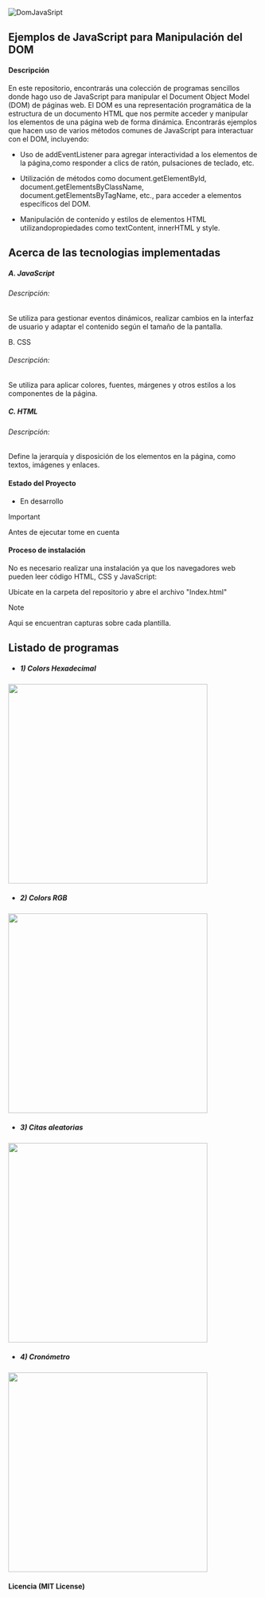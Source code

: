 ![DomJavaSript](https://github.com/OyasumiiAlex/DomJS/assets/44487342/8e789066-b232-4f4e-b9ba-aa74c3a5be2b)

## Ejemplos de JavaScript para Manipulación del DOM

#### Descripción
<p>En este repositorio, encontrarás una colección de programas sencillos donde hago uso 
de JavaScript para manipular el Document Object Model (DOM) de páginas web. El DOM es 
una representación programática de la estructura de un documento HTML que nos permite 
acceder y manipular los elementos de una página web de forma dinámica. Encontrarás 
ejemplos que hacen uso de varios métodos comunes de JavaScript para interactuar con el 
DOM, incluyendo:
</p>

- <p>Uso de addEventListener para agregar interactividad a los elementos de la página,como responder a clics de ratón, pulsaciones de teclado, etc.</p>

- <p>Utilización de métodos como document.getElementById, document.getElementsByClassName, document.getElementsByTagName, etc., para acceder a elementos específicos del DOM.</p>

- <p>Manipulación de contenido y estilos de elementos HTML utilizandopropiedades como textContent, innerHTML y style.</p>

## Acerca de las tecnologias implementadas

##### A. JavaScript
###### Descripción:
<p> Se utiliza para gestionar eventos dinámicos, realizar cambios en la interfaz de usuario y adaptar el contenido según el tamaño de la pantalla.</p

##### B. CSS
###### Descripción:
<p>Se utiliza para aplicar colores, fuentes, márgenes y otros estilos a los componentes de la página.</p>

##### C. HTML
###### Descripción:
<p>Define la jerarquía y disposición de los elementos en la página, como textos, imágenes y enlaces.</p>

#### Estado del Proyecto
- <p> En desarrollo </p>

> [!IMPORTANT]
> Antes de ejecutar tome en cuenta

#### Proceso de instalación 
<p>No es necesario realizar una instalación ya que los navegadores web pueden leer código HTML, CSS y JavaScript:</p>
<p>Ubicate en la carpeta del repositorio y abre el archivo "Index.html"</p>

> [!NOTE]
> Aqui se encuentran capturas sobre cada plantilla.

## Listado de programas

- ##### 1) Colors Hexadecimal
<img src="https://github.com/OyasumiiAlex/DomJS/assets/44487342/2c753b00-58a8-4847-9640-4840f064c870.gif" width="400">

- ##### 2) Colors RGB
  
<img src="https://github.com/OyasumiiAlex/DomJS/assets/44487342/9c14e01f-8464-478a-a4e5-2fc334c07ec3.gif" width="400">

- ##### 3) Citas aleatorias

<img src="https://github.com/OyasumiiAlex/DomJS/assets/44487342/561a1081-d5ac-41ff-860f-da091f0b71d3.gif" width="400">

- ##### 4) Cronómetro

<img src="https://github.com/OyasumiiAlex/DomJS/assets/44487342/bbd2e72a-239a-472a-bb68-0a624bf10954.gif" width="400">

#### Licencia (MIT License)
  
